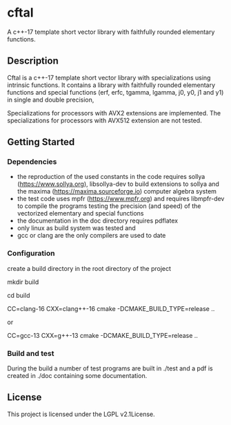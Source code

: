 # cftal

A c++-17 template short vector library with faithfully rounded elementary
functions.

## Description

Cftal is a c++-17 template short vector library with specializations
using intrinsic functions. It contains a library with faithfully rounded
elementary functions and special functions (erf, erfc,
tgamma, lgamma, j0, y0, j1 and y1) in single and double precision,

Specializations for processors with AVX2 extensions are implemented.
The specializations for processors with AVX512 extension are not tested.

## Getting Started

### Dependencies

- the reproduction of the used constants in the code requires
  sollya (https://www.sollya.org), libsollya-dev to build
  extensions to sollya and the maxima (https://maxima.sourceforge.io)
  computer algebra system
- the test code uses mpfr (https://www.mpfr.org) and requires
  libmpfr-dev to compile the programs testing the precision (and speed)
  of the vectorized elementary and special functions
- the documentation in the doc directory requires pdflatex
- only linux as build system was tested and
- gcc or clang are the only compilers are used to date

### Configuration

create a build directory in the root directory of the project

mkdir build

cd build

CC=clang-16 CXX=clang++-16 cmake -DCMAKE_BUILD_TYPE=release ..

or

CC=gcc-13 CXX=g++-13 cmake -DCMAKE_BUILD_TYPE=release ..

### Build and test

During the build a number of test programs are built in ./test and
a pdf is created in ./doc containing some documentation.

## License

This project is licensed under the LGPL v2.1License.

